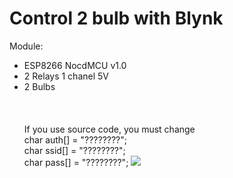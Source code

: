 # Control 2 bulb with Blynk
Module:
- ESP8266 NocdMCU v1.0
- 2 Relays 1 chanel 5V
- 2 Bulbs\
\
\
\
If you use source code, you must change\
char auth[] = "????????";\
char ssid[] = "????????";\
char pass[] = "????????";
![](https://github.com/lhnguyen99/Arduino/blob/master/Project/Control%202%20bulb%20with%20Blynk/Blynk.png)

